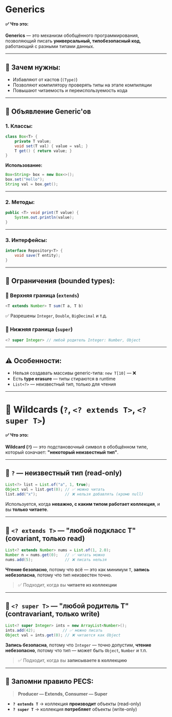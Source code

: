 # Generics

#### ✅ Что это:

**Generics** — это механизм обобщённого программирования, 
позволяющий писать **универсальный, типобезопасный код**, работающий с разными типами данных.

---

## 📌 Зачем нужны:

* Избавляют от кастов (`(Type)`)
* Позволяют компилятору проверять типы на этапе компиляции
* Повышают читаемость и переиспользуемость кода

---

## 🧱 Объявление Generic'ов

### 1. Классы:

```java
class Box<T> {
    private T value;
    void set(T val) { value = val; }
    T get() { return value; }
}
```

**Использование:**

```java
Box<String> box = new Box<>();
box.set("Hello");
String val = box.get();
```

---

### 2. Методы:

```java
public <T> void print(T value) {
    System.out.println(value);
}
```

---

### 3. Интерфейсы:

```java
interface Repository<T> {
    void save(T entity);
}
```

---

## 🧭 Ограничения (bounded types):

### 🔹 Верхняя граница (`extends`)

```java
<T extends Number> T sum(T a, T b)
```

✅ Разрешены `Integer`, `Double`, `BigDecimal` и т.д.

### 🔸 Нижняя граница (`super`)

```java
<? super Integer> // любой родитель Integer: Number, Object
```

---

## ⚠️ Особенности:

* Нельзя создавать массивы generic-типа: `new T[10]` — ❌
* Есть **type erasure** — типы стираются в runtime
* `List<?>` — неизвестный тип, только для чтения

---

# 🎯 Wildcards (`?`, `<? extends T>`, `<? super T>`)

#### ✅ Что это:

**Wildcard (`?`)** — это подстановочный символ в обобщённом типе, который означает: **"некоторый неизвестный тип"**.

---

## 🔹 `?` — неизвестный тип (read-only)

```java
List<?> list = List.of("a", 1, true);
Object val = list.get(0); // ✅ можно читать
list.add("x");            // ❌ нельзя добавлять (кроме null)
```

Используется, когда **неважно, с каким типом работает коллекция**, и вы **только читаете**.

---

## 🔼 `<? extends T>` — "любой подкласс T" (covariant, только **read**)

```java
List<? extends Number> nums = List.of(1, 2.0);
Number n = nums.get(0);   // ✅ читать можно
nums.add(5);              // ❌ писать нельзя
```

**Чтение безопасно**, потому что всё — это как минимум `T`,
**запись небезопасна**, потому что тип неизвестен точно.

> ✅ Подходит, когда вы **читаете из коллекции**

---

## 🔽 `<? super T>` — "любой родитель T" (contravariant, только **write**)

```java
List<? super Integer> ints = new ArrayList<Number>();
ints.add(42);            // ✅ можно писать
Object val = ints.get(0); // ❌ читается как Object
```

**Запись безопасна**, потому что `Integer` — точно допустим,
**чтение небезопасно**, потому что тип — может быть `Object`, `Number` и т.п.

> ✅ Подходит, когда вы **записываете в коллекцию**

---

## 🧠 Запомни правило PECS:

> **Producer — Extends, Consumer — Super**

* **`? extends T`** → коллекция **производит** объекты (read-only)
* **`? super T`** → коллекция **потребляет** объекты (write-only)
